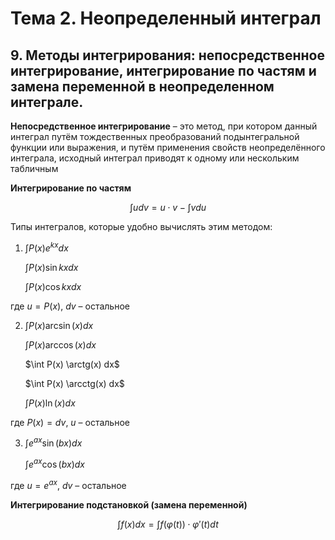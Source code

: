 # Тема 2. Неопределенный интеграл

## 9. Методы интегрирования: непосредственное интегрирование, интегрирование по частям и замена переменной в неопределенном интеграле.

**Непосредственное интегрирование** – это метод, при котором данный интеграл путём тождественных преобразований подынтегральной функции или выражения, и путём применения свойств неопределённого интеграла, исходный интеграл приводят к одному или нескольким табличным

**Интегрирование по частям**

$$\int u dv = u \cdot v - \int v du$$

Типы интегралов, которые удобно вычислять этим методом: 
1. $\int P(x) e^{kx} dx$

    $\int P(x) \sin{kx} dx$
    
    $\int P(x) \cos{kx} dx$

где $u = P(x)$, $dv$ – остальное

2. $\int P(x) \arcsin(x) dx$

    $\int P(x) \arccos(x) dx$ 
    
    $\int P(x) \arctg(x) dx$
    
    $\int P(x) \arcctg(x) dx$
    
    $\int P(x) \ln(x) dx$

где $P(x) = dv$, $u$ – остальное

3. $\int e^{ax} \sin(bx) dx$
    
    $\int e^{ax} \cos(bx) dx$

где $u = e^{ax}$, $dv$ – остальное

**Интегрирование подстановкой (замена переменной)**

$$\int f(x) dx = \int f(\varphi(t)) \cdot \varphi'(t) dt$$
